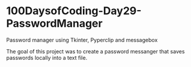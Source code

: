 # 100DaysofCoding-Day29-PasswordManager
Password manager using Tkinter, Pyperclip and messagebox


The goal of this project was to create a password messanger that saves passwords locally into a text file.
